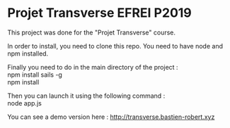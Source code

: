 # Projet Transverse EFREI P2019

This project was done for the "Projet Transverse" course.

In order to install, you need to clone this repo. You need to have node and npm installed.

Finally you need to do in the main directory of the project :  
npm install sails -g  
npm install  

Then you can launch it using the following command :  
node app.js  

You can see a demo version here : http://transverse.bastien-robert.xyz
